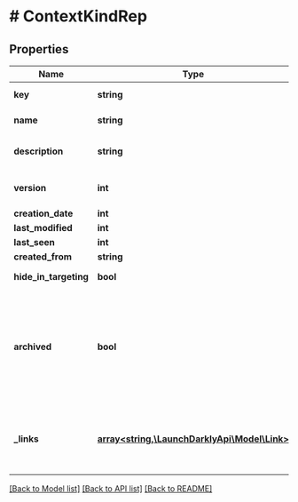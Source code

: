 # # ContextKindRep

## Properties

Name | Type | Description | Notes
------------ | ------------- | ------------- | -------------
**key** | **string** | The context kind key |
**name** | **string** | The context kind name |
**description** | **string** | The context kind description |
**version** | **int** | The context kind version |
**creation_date** | **int** |  |
**last_modified** | **int** |  |
**last_seen** | **int** |  | [optional]
**created_from** | **string** |  |
**hide_in_targeting** | **bool** | Alias for archived. | [optional]
**archived** | **bool** | Whether the context kind is archived. Archived context kinds are unavailable for targeting. | [optional]
**_links** | [**array<string,\LaunchDarklyApi\Model\Link>**](Link.md) | The location and content type of related resources | [optional]

[[Back to Model list]](../../README.md#models) [[Back to API list]](../../README.md#endpoints) [[Back to README]](../../README.md)
